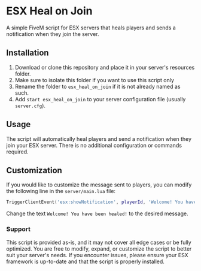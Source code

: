 # ESX Heal on Join

A simple FiveM script for ESX servers that heals players and sends a notification when they join the server.

## Installation

1. Download or clone this repository and place it in your server's resources folder.
2. Make sure to isolate this folder if you want to use this script only
3. Rename the folder to `esx_heal_on_join` if it is not already named as such.
4. Add `start esx_heal_on_join` to your server configuration file (usually `server.cfg`).

## Usage

The script will automatically heal players and send a notification when they join your ESX server. There is no additional configuration or commands required.

## Customization

If you would like to customize the message sent to players, you can modify the following line in the `server/main.lua` file:

```lua
TriggerClientEvent('esx:showNotification', playerId, 'Welcome! You have been healed!')
```
Change the text `Welcome! You have been healed!` to the desired message.

### Support
This script is provided as-is, and it may not cover all edge cases or be fully optimized. You are free to modify, expand, or customize the script to better suit your server's needs. If you encounter issues, please ensure your ESX framework is up-to-date and that the script is properly installed.


